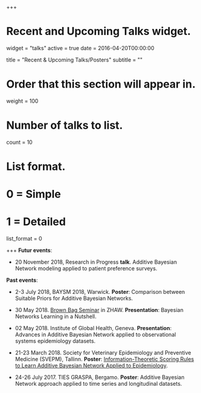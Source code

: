+++
# Recent and Upcoming Talks widget.
widget = "talks"
active = true
date = 2016-04-20T00:00:00

title = "Recent & Upcoming Talks/Posters"
subtitle = ""

# Order that this section will appear in.
weight = 100

# Number of talks to list.
count = 10

# List format.
#   0 = Simple
#   1 = Detailed
list_format = 0

+++
**Futur events**:

- 20 November 2018, Research in Progress **talk**. Additive Bayesian Network modeling applied to patient preference surveys.

**Past events**:

- 2-3 July 2018, BAYSM 2018, Warwick. **Poster**: Comparison between Suitable Priors for Additive Bayesian Networks.

- 30 May 2018. [Brown Bag Seminar](https://tensorchiefs.github.io/bbs/) in ZHAW. **Presentation**: Bayesian Networks Learning in a Nutshell.

- 02 May 2018. Institute of Global Health, Geneva. **Presentation**: Advances in Additive Bayesian Network applied to observational systems epidemiology datasets.

- 21-23 March 2018. Society for Veterinary Epidemiology and Preventive Medicine (SVEPM), Tallinn. **Poster**: [Information-Theoretic Scoring Rules to Learn Additive Bayesian Network Applied to Epidemiology](http://www.svepm.org.uk/f-Download-d-file.html?id=1456). 

- 24-26 July 2017. TIES GRASPA, Bergamo. **Poster**: Additive Bayesian Network approach applied to time series and longitudinal datasets.